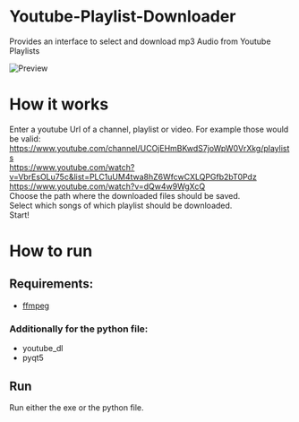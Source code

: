 # Youtube-Playlist-Downloader
 Provides an interface to select and download mp3 Audio from Youtube Playlists
 
![Preview](https://imgur.com/5HrRwhg.jpg)

# How it works
Enter a youtube Url of a channel, playlist or video. For example those would be valid:  
https://www.youtube.com/channel/UCOjEHmBKwdS7joWpW0VrXkg/playlists  
https://www.youtube.com/watch?v=VbrEsOLu75c&list=PLC1uUM4twa8hZ6WfcwCXLQPGfb2bT0Pdz  
https://www.youtube.com/watch?v=dQw4w9WgXcQ  
Choose the path where the downloaded files should be saved.  
Select which songs of which playlist should be downloaded.  
Start!

# How to run
## Requirements:
* [ffmpeg](https://ffmpeg.org/)  
### Additionally for the python file:  
* youtube_dl
* pyqt5
## Run
Run either the exe or the python file.
